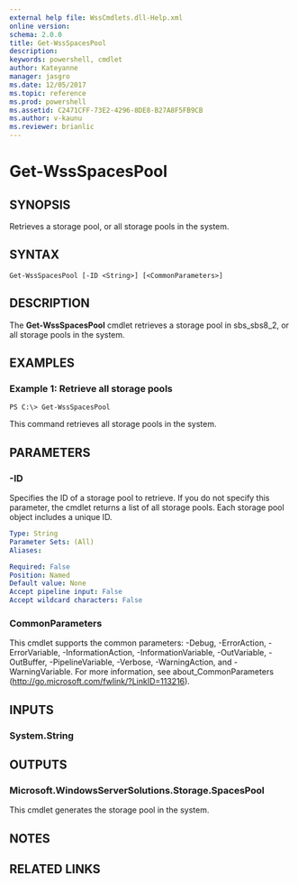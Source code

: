 ```yaml
---
external help file: WssCmdlets.dll-Help.xml
online version: 
schema: 2.0.0
title: Get-WssSpacesPool
description: 
keywords: powershell, cmdlet
author: Kateyanne
manager: jasgro
ms.date: 12/05/2017
ms.topic: reference
ms.prod: powershell
ms.assetid: C2471CFF-73E2-4296-8DE8-B27A8F5FB9CB
ms.author: v-kaunu
ms.reviewer: brianlic
---
```


# Get-WssSpacesPool

## SYNOPSIS
Retrieves a storage pool, or all storage pools in the system.

## SYNTAX

```
Get-WssSpacesPool [-ID <String>] [<CommonParameters>]
```

## DESCRIPTION
The **Get-WssSpacesPool** cmdlet retrieves a storage pool in sbs_sbs8_2, or all storage pools in the system.

## EXAMPLES

### Example 1: Retrieve all storage pools
```
PS C:\> Get-WssSpacesPool
```

This command retrieves all storage pools in the system.

## PARAMETERS

### -ID
Specifies the ID of a storage pool to retrieve.
If you do not specify this parameter, the cmdlet returns a list of all storage pools.
Each storage pool object includes a unique ID.

```yaml
Type: String
Parameter Sets: (All)
Aliases: 

Required: False
Position: Named
Default value: None
Accept pipeline input: False
Accept wildcard characters: False
```

### CommonParameters
This cmdlet supports the common parameters: -Debug, -ErrorAction, -ErrorVariable, -InformationAction, -InformationVariable, -OutVariable, -OutBuffer, -PipelineVariable, -Verbose, -WarningAction, and -WarningVariable. For more information, see about_CommonParameters (http://go.microsoft.com/fwlink/?LinkID=113216).

## INPUTS

### System.String

## OUTPUTS

### Microsoft.WindowsServerSolutions.Storage.SpacesPool
This cmdlet generates the storage pool in the system.

## NOTES

## RELATED LINKS

